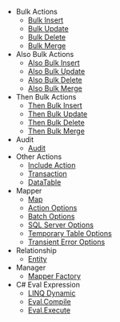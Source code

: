 - Bulk Actions
   - [Bulk Insert](actions/bulk-insert.md)
   - [Bulk Update](actions/bulk-update.md)
   - [Bulk Delete](actions/bulk-delete.md)
   - [Bulk Merge](actions/bulk-merge.md)
- Also Bulk Actions
   - [Also Bulk Insert](actions/also-bulk-insert.md)
   - [Also Bulk Update](actions/also-bulk-update.md)
   - [Also Bulk Delete](actions/also-bulk-delete.md)
   - [Also Bulk Merge](actions/also-bulk-merge.md)
- Then Bulk Actions
   - [Then Bulk Insert](actions/then-bulk-insert.md)
   - [Then Bulk Update](actions/then-bulk-update.md)
   - [Then Bulk Delete](actions/then-bulk-delete.md)
   - [Then Bulk Merge](actions/then-bulk-merge.md)
- Audit
   - [Audit](audit/audit.md)
- Other Actions
   - [Include Action](actions/include-actions.md)
   - [Transaction](actions/transaction.md)
   - [DataTable](actions/data-table.md)
- Mapper
   - [Map](mapper/map.md)
   - [Action Options](mapper/action-options.md)
   - [Batch Options](mapper/batch-options.md)
   - [SQL Server Options](mapper/sql-server-options.md)
   - [Temporary Table Options](mapper/temporary-table-options.md)
   - [Transient Error Options](mapper/transient-error-options.md)
- Relationship
   - [Entity](relationship/relationship.md)
- Manager
   - [Mapper Factory](manager/mapper-factory.md)
- C# Eval Expression
   - [LINQ Dynamic](eval-expressions/linq-dynamic.md)
   - [Eval.Compile](eval-expressions/eval-compile.md)
   - [Eval.Execute](eval-expressions/eval-execute.md)
